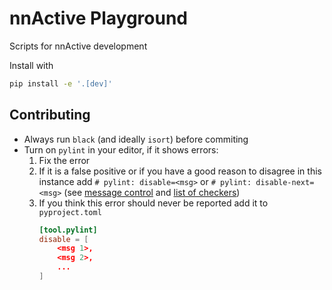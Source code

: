 # nnActive Playground

Scripts for nnActive development

Install with
```bash
pip install -e '.[dev]'
```

## Contributing

- Always run `black` (and ideally `isort`) before commiting
- Turn on `pylint` in your editor, if it shows errors:
    1. Fix the error
    2. If it is a false positive or if you have a good reason to disagree in
       this instance add `# pylint: disable=<msg>` or `# pylint: disable-next=<msg>`
       (see [message control](https://pylint.readthedocs.io/en/latest/user_guide/messages/message_control.html) and [list of checkers](https://pylint.readthedocs.io/en/latest/user_guide/checkers/features.html))
    3. If you think this error should never be reported add it to `pyproject.toml`
        ```toml
        [tool.pylint]
        disable = [
            <msg 1>,
            <msg 2>,
            ...
        ]
        ```
